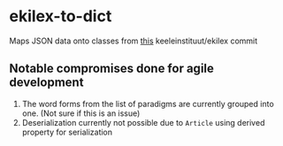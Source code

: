# ekilex-to-dict

Maps JSON data onto classes from [this](https://github.com/keeleinstituut/ekilex/commit/a0f1be5353335fd90926bf03f08b1c5e97396212) keeleinstituut/ekilex commit

## Notable compromises done for agile development

1. The word forms from the list of paradigms are currently grouped into one. (Not sure if this is an issue)
1. Deserialization currently not possible due to `Article` using derived property for serialization
